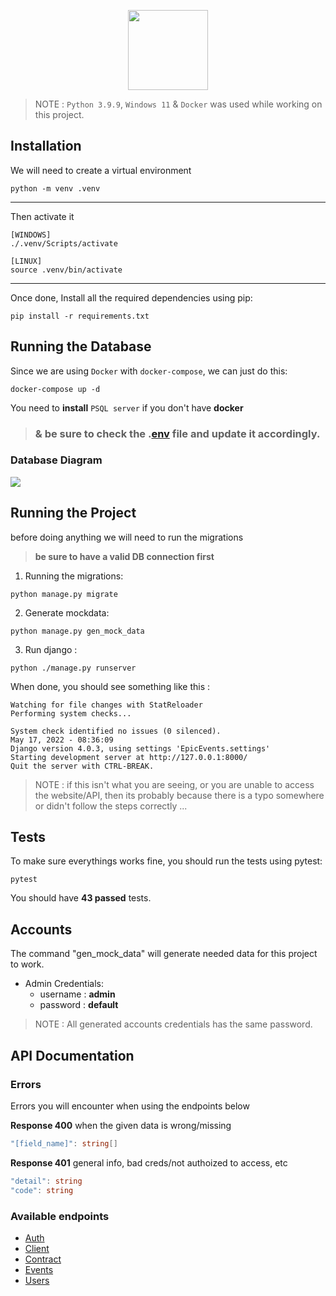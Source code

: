 <p align="center">
    <img height="128" src="https://user.oc-static.com/upload/2020/09/22/16007804386673_P10.png">
</p>

> NOTE : `Python 3.9.9`, `Windows 11` & `Docker` was used while working on this project.

## Installation

We will need to create a virtual environment

```
python -m venv .venv
```

---

Then activate it

```
[WINDOWS]
./.venv/Scripts/activate

[LINUX]
source .venv/bin/activate
```

---

Once done, Install all the required dependencies using pip:

```
pip install -r requirements.txt
```

## Running the Database

Since we are using `Docker` with `docker-compose`, we can just do this:

```
docker-compose up -d
```

You need to **install** ``PSQL server`` if you don't have **docker** 

> ### & be sure to check the .[env](./.env.example) file and update it accordingly.

### Database Diagram

![](./.github%5CERD%20Diagram.png)

## Running the Project

before doing anything we will need to run the migrations 

> **be sure to have a valid DB connection first**

1. Running the migrations:

```
python manage.py migrate
```

2. Generate mockdata:
```
python manage.py gen_mock_data
```

3. Run django :

```
python ./manage.py runserver
```

When done, you should see something like this :

```
Watching for file changes with StatReloader
Performing system checks...

System check identified no issues (0 silenced).
May 17, 2022 - 08:36:09
Django version 4.0.3, using settings 'EpicEvents.settings'
Starting development server at http://127.0.0.1:8000/
Quit the server with CTRL-BREAK.
```

> NOTE : if this isn't what you are seeing, or you are unable to access the website/API, then its probably because there is a typo somewhere or didn't follow the steps correctly ...

## Tests

To make sure everythings works fine, you should run the tests using pytest:

```
pytest
```

You should have **43 passed** tests.

## Accounts

The command "gen_mock_data" will generate needed data for this project to work.

- Admin Credentials:
  - username : **admin**
  - password : **default**

> NOTE : All generated accounts credentials has the same password.

## API Documentation

### Errors

Errors you will encounter when using the endpoints below

**Response 400** when the given data is wrong/missing
```cs
"[field_name]": string[]
```

**Response 401** general info, bad creds/not authoized to access, etc
```cs
"detail": string
"code": string
```

### Available endpoints

- [Auth](./docs/Auth.md)
- [Client](./docs/Client.md)
- [Contract](./docs/Contracts.md)
- [Events](./docs/Events.md)
- [Users](./docs/Users.md)